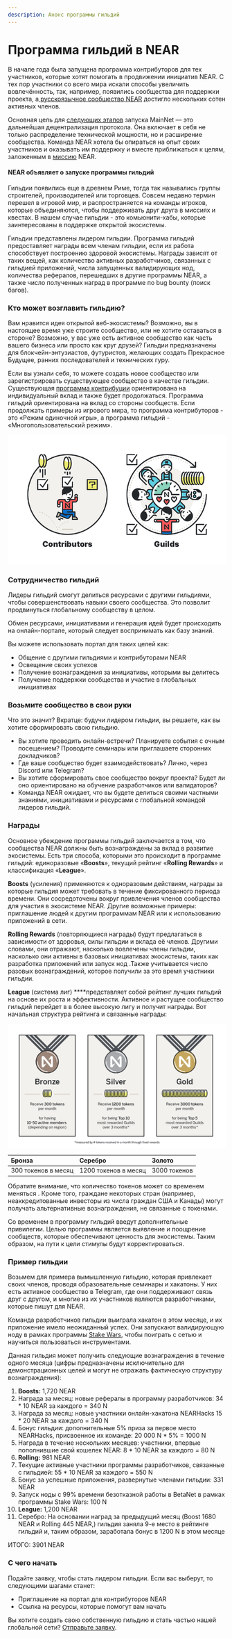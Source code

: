 ```yaml
---
description: Анонс программы гильдий
---
```


# Программа гильдий в NEAR

В начале года была запущена программа контрибуторов для тех участников, которые хотят помогать в продвижении инициатив NEAR. С тех пор участники со всего мира искали способы увеличить вовлечённость, так, например, появились сообщества для поддержки проекта, а[ русскоязычное сообщество NEAR](https://t.me/near_protocol) достигло нескольких сотен активных членов.

Основная цель для [следующих этапов](https://near.org/blog/mainnet-roadmap/) запуска MainNet — это дальнейшая децентрализация протокола. Она включает в себя не только распределение технической мощности, но и расширение сообщества. Команда NEAR хотела бы опираться на опыт своих участников и оказывать им поддержку и вместе приближаться к целям, заложенным в [миссию](https://near.org/blog/the-evolution-of-the-open-web/) NEAR.

#### NEAR объявляет о запуске программы гильдий

Гильдии появились еще в древнем Риме, тогда так назывались группы строителей, производителей или торговцев. Совсем недавно термин перешел в игровой мир, и распространяется на команды игроков, которые объединяются, чтобы поддерживать друг друга в миссиях и квестах. В нашем случае гильдии - это комьюнити-хабы, которые заинтересованы в поддержке открытой экосистемы.

Гильдии представлены лидером гильдии. Программа гильдий предоставляет награды всем членам гильдии, если их работа способствует построению здоровой экосистемы. Награды зависят от таких вещей, как количество активных разработчиков, связанных с гильдией приложений, числа запущенных валидирующих нод, количества рефералов, перешедших в другие программы NEAR,  а также число полученных наград в программе по bug bounty \(поиск багов\).

### Кто может возглавить гильдию? 

Вам нравится идея открытой веб-экосистемы? Возможно, вы в настоящее время уже строите сообщество, или не хотите оставаться в стороне? Возможно, у вас уже есть активное сообщество как часть вашего бизнеса или просто как круг друзей? Гильдии предназначены для блокчейн-энтузиастов, футуристов, желающих создать Прекрасное Будущее, ранних последователей и технических гуру.

Если вы узнали себя, то можете создать новое сообщество или зарегистрировать существующее сообщество в качестве гильдии. Существующая [программа контрибуции](https://near.org/contributor/) ориентирована на индивидуальный вклад и также будет продолжаться. Программа гильдий ориентирована на вклад со стороны сообществ. Если продолжать примеры из игрового мира, то программа контрибуторов - это «Режим одиночной игры», а программа гильдий - «Многопользовательский режим».

![](../.gitbook/assets/community-programs.png)

### Сотрудничество гильдий

Лидеры гильдий смогут делиться ресурсами с другими гильдиями, чтобы совершенствовать навыки своего сообщества. Это позволит продвинуться глобальному сообществу в целом.

Обмен ресурсами, инициативами и генерация идей будет происходить на онлайн-портале, который следует воспринимать как базу знаний.

Вы можете использовать портал для таких целей как:

* Общение с другими гильдиями и контрибуторами NEAR
* Освещение своих успехов
* Получение вознаграждения за инициативы, которыми вы делитесь
* Получение поддержки сообщества и участие в глобальных инициативах

### Возьмите сообщество в свои руки 

Что это значит? Вкратце: будучи лидером гильдии, вы решаете, как вы хотите сформировать свою гильдию.

* Вы хотите проводить онлайн-встречи? Планируете события с очным посещением? Проводите семинары или приглашаете сторонних докладчиков? 
* Где ваше сообщество будет взаимодействовать? Лично, через Discord или Telegram? 
* Вы хотите сформировать свое сообщество вокруг проекта? Будет ли оно ориентировано на обучение разработчиков или валидаторов? 
* Команда NEAR ожидает, что вы будете делиться своими частными знаниями, инициативами и ресурсами с глобальной командой лидеров гильдий.

### Награды 

Основное убеждение программы гильдий заключается в том, что сообщества NEAR должны быть вознаграждены за вклад в развитие экосистемы. Есть три способа, которыми это происходит в программе гильдий: единоразовые «**Boosts**», текущий рейтинг «**Rolling Rewards**» и классификация «**League**».

**Boosts** \(усиления\) применяются к одноразовым действиям, награды за которые гильдия может требовать в течение фиксированного периода времени. Они сосредоточены вокруг привлечения членов сообщества для участия в экосистеме NEAR. Другие возможные примеры: приглашение людей к другим программам NEAR или к использованию приложений в сети.

**Rolling Rewards** \(повторяющиеся награды\) будут предлагаться в зависимости от здоровья, силы гильдии и вклада её членов. Другими словами, они отражают, насколько вовлечены члены гильдии, насколько они активны в базовых инициативах экосистемы, таких как разработка приложений или запуск нод .Также учитывается число разовых вознаграждений, которое получили за это время участники гильдии.

**League** \(система лиг\) ****представляет собой рейтинг лучших гильдий на основе их роста и эффективности. Активное и растущее сообщество гильдий перейдет в в более высокую лигу и получит награды. Вот начальная структура рейтинга и связанные награды:

![](../.gitbook/assets/comm_blog_levels.png)

| Бронза | Серебро | Золото |
| :--- | :--- | :--- |
| 300 токенов в месяц | 1200 токенов в месяц | 3000 токенов |

Обратите внимание, что количество токенов может со временем меняться . Кроме того, граждане некоторых стран \(например, неаккредитованные инвесторы из числа граждан США и Канады\) могут получать альтернативные вознаграждения, не связанные с токенами.

Со временем в программу гильдий введут дополнительные привилегии. Целью программы является выявление и поощрение сообществ, которые обеспечивают ценность для экосистемы. Таким образом, на пути к цели стимулы будут корректироваться.

### Пример гильдии 

Возьмем для примера вымышленную гильдию, которая привлекает своих членов, проводя образовательные семинары и хакатоны. У них есть активное сообщество в Telegram, где они поддерживают связь друг с другом, и многие из их участников являются разработчиками, которые пишут для NEAR.

Команда разработчиков гильдии выиграла хакатон в этом месяце, и их приложение имело неожиданный успех. Они запускают валидирующую ноду в рамках программы [Stake Wars](https://nodes.cryptasutra.com/near-protocol/stake-wars-episode-2), чтобы поиграть с сетью и научиться пользоваться инструментами.

Данная гильдия может получить следующие вознаграждения в течение одного месяца \(цифры предназначены исключительно для демонстрационных целей и могут не отражать фактическую структуру вознаграждения\):

1.  **Boosts:** 1,720 NEAR
   1.  Награда за месяц: новые рефералы в программу разработчиков: 34  \* 10 NEAR за каждого = 340 N
   2. Награда за месяц: новые участники онлайн-хакатона NEARHacks 15 \* 20 NEAR за каждого = 340 N
   3. Бонус гильдии: дополнительные 5% приза за первое место NEARHacks, присвоенное их команде: 20 000 N \* 5% = 1000 N
   4. Награда в течение нескольких месяцев: участники, впервые пополнившие свой кошелек NEAR: 8 \* 10 NEAR за каждого = 80 N
2.  **Rolling:** 981 NEAR
   1. Текущие активные участники программы разработчиков, связанные с гильдией: 55 \* 10 NEAR за каждого = 550 N 
   2. Бонус за успешные приложения, развернутые членами гильдии: 331 NEAR 
   3. Запуск ноды с 99% времени безотказной работы в BetaNet в рамках программы Stake Wars: 100 N 
3.  **League:** 1,200 NEAR
   1. Серебро: На основании наград за предыдущий месяц \(Boost 1680 NEAR и Rolling 445 NEAR,\) гильдия заняла 9-е место в рейтинге гильдий и, таким образом, заработала бонус в 1200 N в этом месяце

ИТОГО: 3901 NEAR

### С чего начать

Подайте заявку, чтобы стать лидером гильдии. Если вас выберут, то следующими шагами станет:

* Приглашение на портал для контрибуторов NEAR
* Ссылка на ресурсы, которые помогут вам начать

Вы хотите создать свою собственную гильдию и стать частью нашей глобальной сети? [Отправьте заявку](https://nearprotocol1001.typeform.com/to/l1PT1k).



